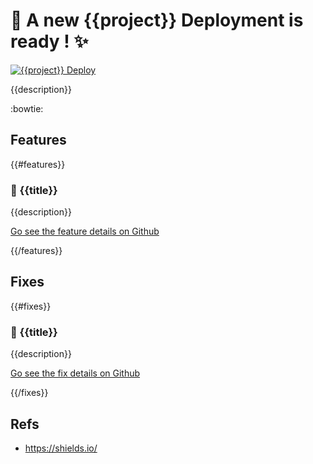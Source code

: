 # :dash: A new {{project}} Deployment is ready ! :sparkles:


[![{{project}} Deploy](https://img.shields.io/badge/justincurieux-deployment%20on%20surge-D080F8?style=for-the-badge&logo=rocket&logoColor=white)]({{deployment_url}})

<!-- Short Global description of delivery  -->
{{description}}


:bowtie:

## Features

{{#features}}
### :rocket: {{title}}

{{description}}

[Go see the feature details on Github]({{url}})

{{/features}}

## Fixes

{{#fixes}}
### :rocket: {{title}}

{{description}}

[Go see the fix details on Github]({{url}})

{{/fixes}}

## Refs

* https://shields.io/
